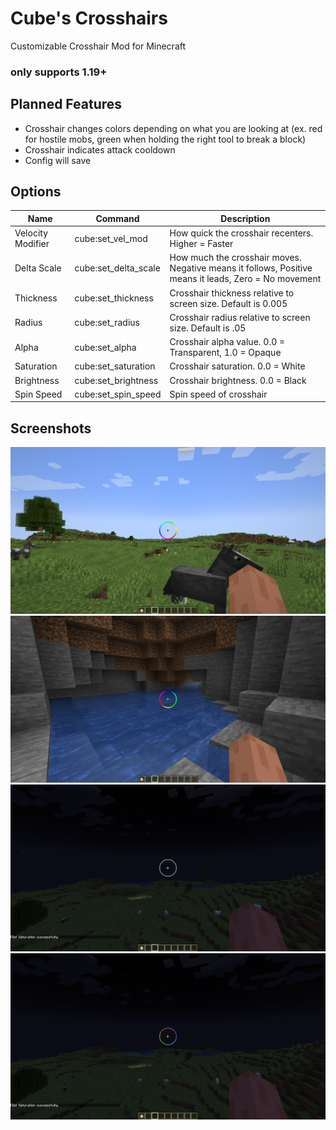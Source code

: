 # Cube's Crosshairs

Customizable Crosshair Mod for Minecraft

### only supports 1.19+

## Planned Features

- Crosshair changes colors depending on what you are looking at (ex. red for hostile mobs, green when holding the right tool to break a block)
- Crosshair indicates attack cooldown
- Config will save

## Options

| Name              | Command              | Description                                                                                          |
|-------------------|----------------------|------------------------------------------------------------------------------------------------------| 
| Velocity Modifier | cube:set_vel_mod     | How quick the crosshair recenters. Higher = Faster                                                   |
| Delta Scale       | cube:set_delta_scale | How much the crosshair moves. Negative means it follows, Positive means it leads, Zero = No movement |
| Thickness         | cube:set_thickness   | Crosshair thickness relative to screen size. Default is 0.005                                        |
| Radius            | cube:set_radius      | Crosshair radius relative to screen size. Default is .05                                             |
| Alpha             | cube:set_alpha       | Crosshair alpha value. 0.0 = Transparent, 1.0 = Opaque                                               |
| Saturation        | cube:set_saturation  | Crosshair saturation. 0.0 = White                                                                    |
| Brightness        | cube:set_brightness  | Crosshair brightness. 0.0 = Black                                                                    |
| Spin Speed        | cube:set_spin_speed  | Spin speed of crosshair                                                                              |

## Screenshots

![Example 1](https://github.com/XtraCube/cubes-crosshairs/blob/master/examples/example1.png?raw=true)
![Example 2](https://github.com/XtraCube/cubes-crosshairs/blob/master/examples/example2.png?raw=true)
![Example 3](https://github.com/XtraCube/cubes-crosshairs/blob/master/examples/example3.png?raw=true)
![Example 4](https://github.com/XtraCube/cubes-crosshairs/blob/master/examples/example4.png?raw=true)

